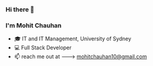 ### Hi there 👋
### I'm Mohit Chauhan

<!--
**m10hit/m10hit** is a ✨ _special_ ✨ repository because its `README.md` (this file) appears on your GitHub profile.

Here are some ideas to get you started:

- 🔭 I’m currently working on ...
- 🌱 I’m currently learning ...
- 👯 I’m looking to collaborate on ...
- 🤔 I’m looking for help with ...
- 💬 Ask me about ...
- 📫 How to reach me: ...
- 😄 Pronouns: ...
- ⚡ Fun fact: ...
-->
* :mortar_board: IT and IT Management, University of Sydney
* :computer: Full Stack Developer
* :mailbox: reach me out at ---> mohitchauhan10@gmail.com
